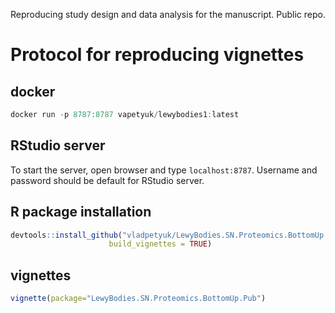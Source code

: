 Reproducing study design and data analysis for the manuscript. Public repo.

# Protocol for reproducing vignettes

## docker
```r
docker run -p 8787:8787 vapetyuk/lewybodies1:latest
```

## RStudio server
To start the server, open browser and type `localhost:8787`. Username and password should be default for RStudio server.


## R package installation
```r
devtools::install_github("vladpetyuk/LewyBodies.SN.Proteomics.BottomUp.Pub", 
                      build_vignettes = TRUE)
```                      

## vignettes
```r
vignette(package="LewyBodies.SN.Proteomics.BottomUp.Pub")
```

